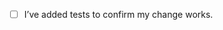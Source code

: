 <!-- Please provide a brief summary of your changes. -->
<!-- Link to an open issue for more information (if applicable). -->
<!-- https://help.github.com/en/articles/autolinked-references-and-urls -->


<!-- Please ensure you’ve done all of these things (if applicable). -->
<!-- You can replace the `[ ]` with `[x]` to mark each task as done. -->
- [ ] I’ve added tests to confirm my change works.
